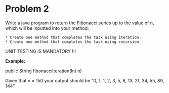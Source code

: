 <h1>Problem 2</h1>
Write a java program to return the Fibonacci series up to the value of n, which will be inputted into your method.    

    * Create one method that completes the task using iteration.
    * Create one method that completes the task using recursion.


UNIT TESTING IS MANDATORY !!!

<b>Example:</b>

public String fibonacciIteration(Int n)

Given that n = 150 your output should be “0, 1, 1, 2, 3, 5, 8, 13, 21, 34, 55, 89, 144”